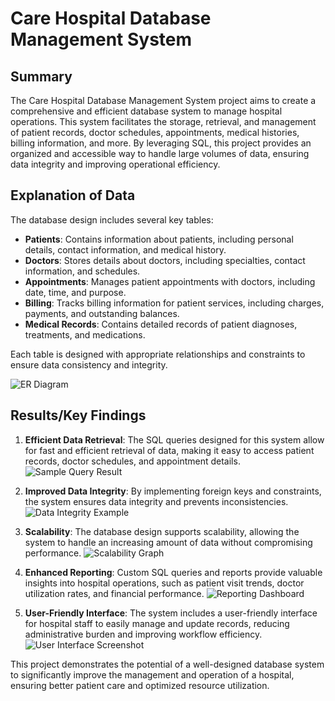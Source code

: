 # Care Hospital Database Management System

## Summary
The Care Hospital Database Management System project aims to create a comprehensive and efficient database system to manage hospital operations. This system facilitates the storage, retrieval, and management of patient records, doctor schedules, appointments, medical histories, billing information, and more. By leveraging SQL, this project provides an organized and accessible way to handle large volumes of data, ensuring data integrity and improving operational efficiency.

## Explanation of Data
The database design includes several key tables:
- **Patients**: Contains information about patients, including personal details, contact information, and medical history.
- **Doctors**: Stores details about doctors, including specialties, contact information, and schedules.
- **Appointments**: Manages patient appointments with doctors, including date, time, and purpose.
- **Billing**: Tracks billing information for patient services, including charges, payments, and outstanding balances.
- **Medical Records**: Contains detailed records of patient diagnoses, treatments, and medications.

Each table is designed with appropriate relationships and constraints to ensure data consistency and integrity.

![ER Diagram](path_to_ER_diagram_image)

## Results/Key Findings
1. **Efficient Data Retrieval**: The SQL queries designed for this system allow for fast and efficient retrieval of data, making it easy to access patient records, doctor schedules, and appointment details.
   ![Sample Query Result](path_to_query_result_image)

2. **Improved Data Integrity**: By implementing foreign keys and constraints, the system ensures data integrity and prevents inconsistencies.
   ![Data Integrity Example](path_to_data_integrity_example_image)

3. **Scalability**: The database design supports scalability, allowing the system to handle an increasing amount of data without compromising performance.
   ![Scalability Graph](path_to_scalability_graph_image)

4. **Enhanced Reporting**: Custom SQL queries and reports provide valuable insights into hospital operations, such as patient visit trends, doctor utilization rates, and financial performance.
   ![Reporting Dashboard](path_to_reporting_dashboard_image)

5. **User-Friendly Interface**: The system includes a user-friendly interface for hospital staff to easily manage and update records, reducing administrative burden and improving workflow efficiency.
   ![User Interface Screenshot](path_to_ui_screenshot_image)

This project demonstrates the potential of a well-designed database system to significantly improve the management and operation of a hospital, ensuring better patient care and optimized resource utilization.
